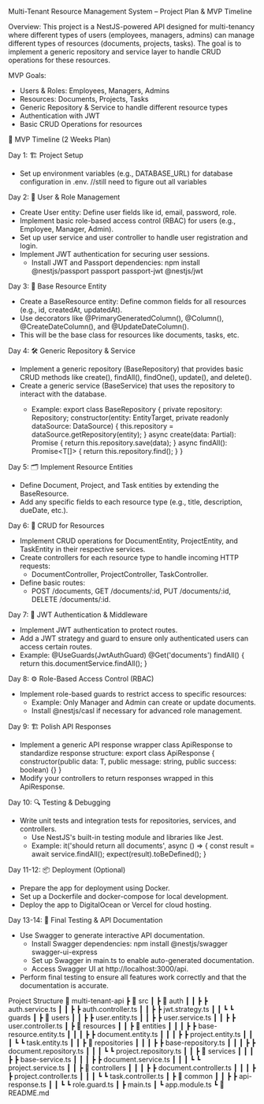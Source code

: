 Multi-Tenant Resource Management System – Project Plan & MVP Timeline

Overview:
This project is a NestJS-powered API designed for multi-tenancy where different types of users (employees, managers, admins) can manage different types of resources (documents, projects, tasks). The goal is to implement a generic repository and service layer to handle CRUD operations for these resources.

MVP Goals:
- Users & Roles: Employees, Managers, Admins
- Resources: Documents, Projects, Tasks
- Generic Repository & Service to handle different resource types
- Authentication with JWT
- Basic CRUD Operations for resources

📅 MVP Timeline (2 Weeks Plan)

Day 1: 🏗️ Project Setup
<!-- - Initialize the NestJS project using the NestJS CLI:
  nest new multi-tenant-api
- Set up TypeORM and configure the PostgreSQL database connection.
- Install necessary dependencies:
  npm install @nestjs/typeorm typeorm pg -->
- Set up environment variables (e.g., DATABASE_URL) for database configuration in .env. //still need to figure out all variables

Day 2: 👥 User & Role Management
- Create User entity: Define user fields like id, email, password, role.
- Implement basic role-based access control (RBAC) for users (e.g., Employee, Manager, Admin).
- Set up user service and user controller to handle user registration and login.
- Implement JWT authentication for securing user sessions.
  - Install JWT and Passport dependencies:
    npm install @nestjs/passport passport passport-jwt @nestjs/jwt

Day 3: 📄 Base Resource Entity
- Create a BaseResource entity: Define common fields for all resources (e.g., id, createdAt, updatedAt).
- Use decorators like @PrimaryGeneratedColumn(), @Column(), @CreateDateColumn(), and @UpdateDateColumn().
- This will be the base class for resources like documents, tasks, etc.

Day 4: 🛠️ Generic Repository & Service
- Implement a generic repository (BaseRepository<T>) that provides basic CRUD methods like create(), findAll(), findOne(), update(), and delete().
- Create a generic service (BaseService<T>) that uses the repository to interact with the database.
  - Example:
    export class BaseRepository<T> {
      private repository: Repository<T>;
      constructor(entity: EntityTarget<T>, private readonly dataSource: DataSource) {
        this.repository = dataSource.getRepository(entity);
      }
      async create(data: Partial<T>): Promise<T> {
        return this.repository.save(data);
      }
      async findAll(): Promise<T[]> {
        return this.repository.find();
      }
    }

Day 5: 🗂️ Implement Resource Entities
- Define Document, Project, and Task entities by extending the BaseResource.
- Add any specific fields to each resource type (e.g., title, description, dueDate, etc.).

Day 6: 🔄 CRUD for Resources
- Implement CRUD operations for DocumentEntity, ProjectEntity, and TaskEntity in their respective services.
- Create controllers for each resource type to handle incoming HTTP requests:
  - DocumentController, ProjectController, TaskController.
- Define basic routes:
  - POST /documents, GET /documents/:id, PUT /documents/:id, DELETE /documents/:id.

Day 7: 🔑 JWT Authentication & Middleware
- Implement JWT authentication to protect routes.
- Add a JWT strategy and guard to ensure only authenticated users can access certain routes.
- Example:
  @UseGuards(JwtAuthGuard)
  @Get('documents')
  findAll() {
    return this.documentService.findAll();
  }

Day 8: ⚙️ Role-Based Access Control (RBAC)
- Implement role-based guards to restrict access to specific resources:
  - Example: Only Manager and Admin can create or update documents.
  - Install @nestjs/casl if necessary for advanced role management.

Day 9: 🏗️ Polish API Responses
- Implement a generic API response wrapper class ApiResponse<T> to standardize response structure:
  export class ApiResponse<T> {
    constructor(public data: T, public message: string, public success: boolean) {}
  }
- Modify your controllers to return responses wrapped in this ApiResponse.

Day 10: 🔍 Testing & Debugging
- Write unit tests and integration tests for repositories, services, and controllers.
  - Use NestJS's built-in testing module and libraries like Jest.
  - Example:
    it('should return all documents', async () => {
      const result = await service.findAll();
      expect(result).toBeDefined();
    }

Day 11-12: 📦 Deployment (Optional)
- Prepare the app for deployment using Docker.
- Set up a Dockerfile and docker-compose for local development.
- Deploy the app to DigitalOcean or Vercel for cloud hosting.

Day 13-14: 📢 Final Testing & API Documentation
- Use Swagger to generate interactive API documentation.
  - Install Swagger dependencies:
    npm install @nestjs/swagger swagger-ui-express
  - Set up Swagger in main.ts to enable auto-generated documentation.
  - Access Swagger UI at http://localhost:3000/api.
- Perform final testing to ensure all features work correctly and that the documentation is accurate.

Project Structure
📂 multi-tenant-api
 ┣ 📂 src
 ┃ ┣ 📂 auth
 ┃ ┃ ┣ ┣ auth.service.ts
 ┃ ┃ ┣ ┣ auth.controller.ts
 ┃ ┃ ┣ ┣ jwt.strategy.ts
 ┃ ┃ ┗ ┗ guards
 ┃ ┣ 📂 users
 ┃ ┃ ┣ ┣ user.entity.ts
 ┃ ┃ ┣ ┣ user.service.ts
 ┃ ┃ ┣ ┣ user.controller.ts
 ┃ ┣ 📂 resources
 ┃ ┃ ┣ 📂 entities
 ┃ ┃ ┃ ┣ ┣ base-resource.entity.ts
 ┃ ┃ ┃ ┣ ┣ document.entity.ts
 ┃ ┃ ┃ ┣ ┣ project.entity.ts
 ┃ ┃ ┃ ┗ ┗ task.entity.ts
 ┃ ┃ ┣ 📂 repositories
 ┃ ┃ ┃ ┣ ┣ base-repository.ts
 ┃ ┃ ┃ ┣ ┣ document.repository.ts
 ┃ ┃ ┃ ┗ ┗ project.repository.ts
 ┃ ┃ ┣ 📂 services
 ┃ ┃ ┃ ┣ ┣ base-service.ts
 ┃ ┃ ┃ ┣ ┣ document.service.ts
 ┃ ┃ ┃ ┗ ┗ project.service.ts
 ┃ ┃ ┣ 📂 controllers
 ┃ ┃ ┃ ┣ ┣ document.controller.ts
 ┃ ┃ ┃ ┣ ┣ project.controller.ts
 ┃ ┃ ┃ ┗ ┗ task.controller.ts
 ┃ ┣ 📂 common
 ┃ ┃ ┣ ┣ api-response.ts
 ┃ ┃ ┗ ┗ role.guard.ts
 ┃ ┣ main.ts
 ┃ ┗ app.module.ts
 ┗ 📄 README.md

